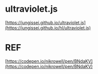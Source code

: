 # ultraviolet.js
[https://jungissei.github.io/ultraviolet.js](https://jungissei.github.io/hl/ultraviolet.js)


# REF
[https://codepen.io/nikrowell/pen/BNdaKV](https://codepen.io/nikrowell/pen/BNdaKV)
